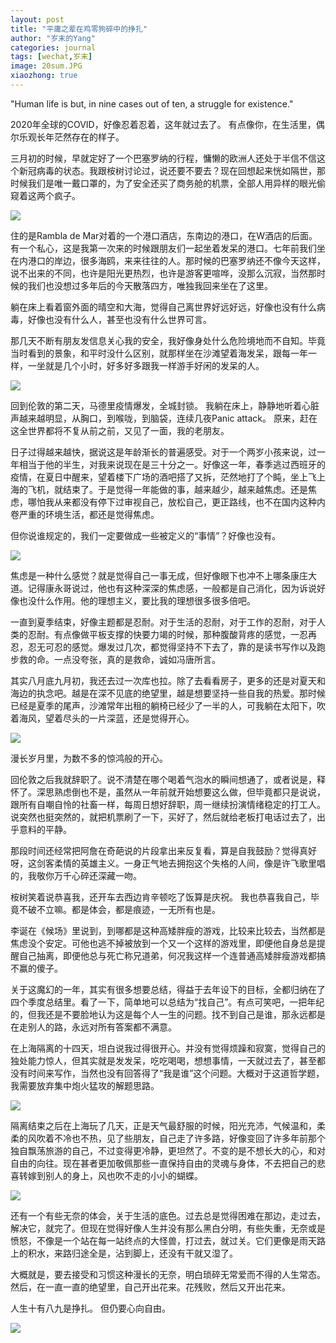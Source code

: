 ```yaml
---
layout: post
title: "平庸之辈在鸡零狗碎中的挣扎"
author: "岁末的Yang"
categories: journal
tags: [wechat,岁末]
image: 20sum.JPG
xiaozhong: true
---
```


"Human life is but, in nine cases out of ten, a struggle for existence."

2020年全球的COVID，好像忍着忍着，这年就过去了。
有点像你，在生活里，偶尔乐观长年茫然存在的样子。

三月初的时候，早就定好了一个巴塞罗纳的行程，慵懒的欧洲人还处于半信不信这个新冠病毒的状态。我跟桉树讨论过，说还要不要去？现在回想起来恍如隔世，那时候我们是唯一戴口罩的，为了安全还买了商务舱的机票，全部人用异样的眼光偷窥着这两个疯子。

![](/assets/img/20sum2.jpg?raw=true)

住的是Rambla de Mar对着的一个港口酒店，东南边的港口，在W酒店的后面。有一个私心，这是我第一次来的时候跟朋友们一起坐着发呆的港口。七年前我们坐在内港口的岸边，很多海鸥，来来往往的人。那时候的巴塞罗纳还不像今天这样，说不出来的不同，也许是阳光更热烈，也许是游客更喧哗，没那么沉寂，当然那时候的我们也没想过多年后的今天散落四方，唯独我回来坐在了这里。

躺在床上看着窗外面的晴空和大海，觉得自己离世界好远好远，好像也没有什么病毒，好像也没有什么人，甚至也没有什么世界可言。

那几天不断有朋友发信息关心我的安全，我好像身处什么危险境地而不自知。毕竟当时看到的景象，和平时没什么区别，就那样坐在沙滩望着海发呆，跟每一年一样，一坐就是几个小时，好多好多跟我一样游手好闲的发呆的人。

![](/assets/img/20sum1.jpg?raw=true)

回到伦敦的第二天，马德里疫情爆发，全城封锁。
我躺在床上，静静地听着心脏声越来越明显，从胸口，到喉咙，到脑袋，连续几夜Panic attack。
原来，赶在这全世界都将不复从前之前，又见了一面，我的老朋友。

日子过得越来越快，据说这是年龄渐长的普遍感受。对于一个两岁小孩来说，过一年相当于他的半生，对我来说现在是三十分之一。好像这一年，春季逃过西班牙的疫情，在夏日中醒来，望着楼下广场的酒吧搭了又拆，茫然地打了个盹，坐上飞上海的飞机，就结束了。于是觉得一年能做的事，越来越少，越来越焦虑。还是焦虑，哪怕我从来都没有停下过审视自己，放松自己，更正路线，也不在国内这种内卷严重的环境生活，都还是觉得焦虑。

但你说谁规定的，我们一定要做成一些被定义的“事情”？好像也没有。

![](/assets/img/20sum3.jpg?raw=true)

焦虑是一种什么感觉？就是觉得自己一事无成，但好像眼下也冲不上哪条康庄大道。记得康永哥说过，他也有这种深深的焦虑感，一般都是自己消化，因为诉说好像也没什么作用。他的理想主义，要比我的理想很多很多倍吧。

一直到夏季结束，好像主题都是忍耐。对于生活的忍耐，对于工作的忍耐，对于人类的忍耐。有点像做平板支撑的快要力竭的时候，那种腹酸背疼的感觉，一忍再忍，忍无可忍的感觉。爆发过几次，都觉得坚持不下去了，靠的是读书写作以及跑步救的命。一点没夸张，真的是救命，诚如冯唐所言。

其实八月底九月初，我还去过一次库也拉。除了去看看房子，更多的还是对夏天和海边的执念吧。越是在深不见底的绝望里，越是想要坚持一些自我的热爱。那时候已经是夏季的尾声，沙滩常年出租的躺椅已经少了一半的人，可我躺在太阳下，吹着海风，望着尽头的一片深蓝，还是觉得开心。

![](/assets/img/20sum4.jpg?raw=true)

漫长岁月里，为数不多的惊鸿般的开心。

回伦敦之后我就辞职了。说不清楚在哪个喝着气泡水的瞬间想通了，或者说是，释怀了。深思熟虑倒也不是，虽然从一年前就开始想要这么做，但毕竟都只是说说，跟所有自嘲自怜的社畜一样，每周日想好辞职，周一继续扮演情绪稳定的打工人。说突然也挺突然的，就把机票刷了一下，买好了，然后就给老板打电话过去了，出乎意料的平静。

那段时间还经常把阿詹在奇葩说的片段拿出来反复看，算是自我鼓励？​觉得真好呀，这剑客柔情的​英雄主义。一身正气地去拥抱这个失格的人间，像是许飞歌里唱的，我敬你​万千心碎还深藏一吻。

桉树笑着说恭喜我，还开车去西边肯辛顿吃了饭算是庆祝。
我也恭喜我自己，毕竟不破不立嘛。都是体会，都是痕迹，一无所有也是。

李诞在《候场》里说到，到哪都是这种高矮胖瘦的游戏，比较来比较去，当然都是焦虑没个安定。可他也逃不掉被放到一个又一个这样的游戏里，即便他自身总是提醒自己抽离，即便他总与死亡称兄道弟，何况我这样一个连普通高矮胖瘦游戏都搞不赢的傻子。

关于这魔幻的一年，其实有很多想要总结，得益于去年设下的目标，全都归纳在了四个季度总结里。看了一下，简单地可以总结为“找自己”。有点可笑吧，一把年纪的，但我还是不要脸地认为这是每个人一生的问题。找不到自己是谁，那永远都是在走别人的路，永远对所有答案都不满意。

在上海隔离的十四天，坦白说我过得很开心。并没有觉得烦躁和寂寞，觉得自己的独处能力惊人，但其实就是发发呆，吃吃喝喝，想想事情，一天就过去了，甚至都没有时间来写作，当然也没有回答得了“我是谁”这个问题。大概对于这道哲学题，我需要放弃集中炮火猛攻的解题思路。

![](/assets/img/20sum5.jpg?raw=true)

隔离结束之后在上海玩了几天，正是天气最舒服的时候，阳光充沛，气候温和，柔柔的风吹着不冷也不热，见了些朋友，自己走了许多路，好像变回了许多年前那个独自飘荡旅游的自己，不过变得更冷静，更坦然了。不变的是不想长大的心，和对自由的向往。现在甚者更加敬佩那些一直保持自由的灵魂与身体，不去把自己的悲喜转嫁到别人的身上，风也吹不走的​小小的蝴蝶。

![](/assets/img/20sum6.jpg?raw=true)

还有一个有些无奈的体会，关于生活的底色。过去总是觉得困难在那边，走过去，解决它，就完了。但现在觉得好像人生并没有那么黑白分明，有些失重，无奈或是愤怒，不像是一个站在每一站终点的大怪兽，打过去，就过关。它们更像是雨天路上的积水，来路归途全是，沾到脚上，还没有干就又湿了。

大概就是，要去接受和习惯这种漫长的无奈，明白琐碎无常爱而不得的人生常态。然后，在一直一直的绝望里，自己开出花来。花残败，然后又开出花来。

人生十有八九是挣扎。
但仍要心向自由。

![](/assets/img/20sum7.jpg?raw=true)
